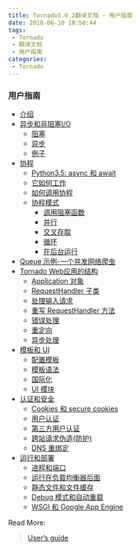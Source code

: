```yaml
---
title: Tornado5.0.2翻译文档 - 用户指南
date: 2018-06-10 18:50:44
tags:
 - Tornado
 - 翻译文档
 - 用户指南
categories:
 - Tornado
---
```


### 用户指南

- [介绍](https://runnerliu.github.io/2018/06/10/tornado502-introduction/)
- [异步和非阻塞I/O](https://runnerliu.github.io/2018/06/10/tornado502-asnon/#more)
  - [阻塞](https://runnerliu.github.io/2018/06/10/tornado502-asnon/#more)
  - [异步](https://runnerliu.github.io/2018/06/10/tornado502-asnon/#more)
  - [例子](https://runnerliu.github.io/2018/06/10/tornado502-asnon/#more)
- [协程](https://runnerliu.github.io/2018/06/18/tornado502-coroutines/#more)
  - [Python3.5: async 和 await ](https://runnerliu.github.io/2018/06/18/tornado502-coroutines/#more)
  - [它如何工作](https://runnerliu.github.io/2018/06/18/tornado502-coroutines/#more)
  - [如何调用协程](https://runnerliu.github.io/2018/06/18/tornado502-coroutines/#more)
  - [协程模式](https://runnerliu.github.io/2018/06/18/tornado502-coroutines/#more)
    - [调用阻塞函数]()
    - [并行]()
    - [交叉存取]()
    - [循环]()
    - [在后台运行]()
- [Queue 示例-一个并发网络爬虫](https://runnerliu.github.io/2018/06/18/tornado502-concurrentwebspider/#more)
- [Tornado Web应用的结构](https://runnerliu.github.io/2020/12/19/tornado502-structureofweb/#more)
  - [Application 对象](https://runnerliu.github.io/2020/12/19/tornado502-structureofweb/#more)
  - [RequestHandler 子类](https://runnerliu.github.io/2020/12/19/tornado502-structureofweb/#more)
  - [处理输入请求](https://runnerliu.github.io/2020/12/19/tornado502-structureofweb/#more)
  - [重写 RequestHandler 方法](https://runnerliu.github.io/2020/12/19/tornado502-structureofweb/#more)
  - [错误处理](https://runnerliu.github.io/2020/12/19/tornado502-structureofweb/#more)
  - [重定向](https://runnerliu.github.io/2020/12/19/tornado502-structureofweb/#more)
  - [异步处理](https://runnerliu.github.io/2020/12/19/tornado502-structureofweb/#more)
- [模板和 UI](https://runnerliu.github.io/2020/12/19/tornado502-templateui/#more)
  - [配置模板](https://runnerliu.github.io/2020/12/19/tornado502-templateui/#more)
  - [模板语法](https://runnerliu.github.io/2020/12/19/tornado502-templateui/#more)
  - [国际化](https://runnerliu.github.io/2020/12/19/tornado502-templateui/#more)
  - [UI 模块](https://runnerliu.github.io/2020/12/19/tornado502-templateui/#more)
- [认证和安全]()
  - [Cookies 和 secure cookies]()
  - [用户认证]()
  - [第三方用户认证]()
  - [跨站请求伪造(防护)]()
  - [DNS 重绑定]()
- [运行和部署]()
  - [进程和端口]()
  - [运行在负载均衡器后面]()
  - [静态文件和文件缓存]()
  - [Debug 模式和自动重载]()
  - [WSGI 和 Google App Engine]()



Read More:

> [User’s guide](http://www.tornadoweb.org/en/stable/guide.html) 